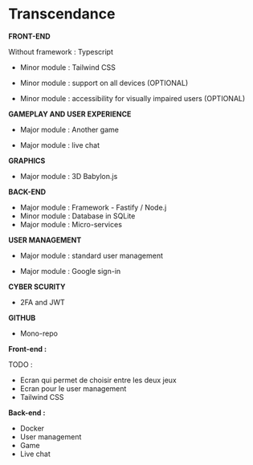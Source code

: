 # Transcendance

**FRONT-END**

Without framework : Typescript

- Minor module : Tailwind CSS

- Minor module : support on all devices (OPTIONAL)

- Minor module : accessibility for visually impaired users (OPTIONAL)

**GAMEPLAY AND USER EXPERIENCE**

- Major module : Another game

- Major module : live chat

**GRAPHICS**

- Major module : 3D Babylon.js

**BACK-END**

- Major module : Framework - Fastify / Node.j
- Minor module : Database in SQLite
- Major module : Micro-services

**USER MANAGEMENT**

- Major module : standard user management

- Major module : Google sign-in

**CYBER SCURITY**
- 2FA and JWT


**GITHUB**

- Mono-repo

**Front-end :** 

TODO : 
- Ecran qui permet de choisir entre les deux jeux
- Ecran pour le user management
- Tailwind CSS

**Back-end :** 

- Docker
- User management
- Game
- Live chat

